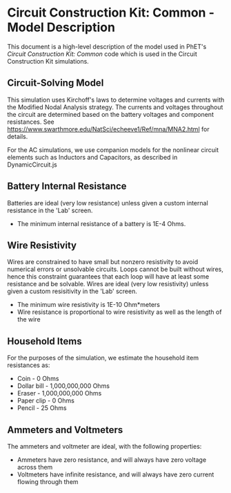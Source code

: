 # Circuit Construction Kit: Common - Model Description

This document is a high-level description of the model used in PhET's _Circuit Construction Kit: Common_ code which is
used in the Circuit Construction Kit simulations.

## Circuit-Solving Model

This simulation uses Kirchoff's laws to determine voltages and currents with the Modified Nodal Analysis strategy. The
currents and voltages throughout the circuit are determined based on the battery voltages and component resistances. See
https://www.swarthmore.edu/NatSci/echeeve1/Ref/mna/MNA2.html for details.

For the AC simulations, we use companion models for the nonlinear circuit elements such as Inductors and Capacitors, as
described in DynamicCircuit.js

## Battery Internal Resistance

Batteries are ideal (very low resistance) unless given a custom internal resistance in the 'Lab' screen.

* The minimum internal resistance of a battery is 1E-4 Ohms.

## Wire Resistivity

Wires are constrained to have small but nonzero resistivity to avoid numerical errors or unsolvable circuits. Loops
cannot
be built without wires, hence this constraint guarantees that each loop will have at least some resistance and be
solvable. Wires are ideal (very low resistivity) unless given a custom resisitivity in the 'Lab' screen.

* The minimum wire resistivity is 1E-10 Ohm*meters
* Wire resistance is proportional to wire resistivity as well as the length of the wire

## Household Items

For the purposes of the simulation, we estimate the household item resistances as:

* Coin - 0 Ohms
* Dollar bill - 1,000,000,000 Ohms
* Eraser - 1,000,000,000 Ohms
* Paper clip - 0 Ohms
* Pencil - 25 Ohms

## Ammeters and Voltmeters

The ammeters and voltmeter are ideal, with the following properties:

* Ammeters have zero resistance, and will always have zero voltage across them
* Voltmeters have infinite resistance, and will always have zero current flowing through them
